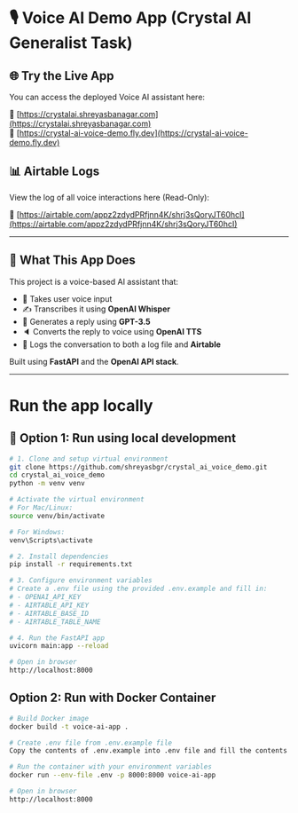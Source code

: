 # 🎙️ Voice AI Demo App (Crystal AI Generalist Task)

## 🌐 Try the Live App

You can access the deployed Voice AI assistant here:

🔗 [https://crystalai.shreyasbanagar.com](https://crystalai.shreyasbanagar.com)  
🔗 [https://crystal-ai-voice-demo.fly.dev](https://crystal-ai-voice-demo.fly.dev)

## 📊 Airtable Logs

View the log of all voice interactions here (Read-Only):

🔗 [https://airtable.com/appz2zdydPRfjnn4K/shrj3sQoryJT60hcI](https://airtable.com/appz2zdydPRfjnn4K/shrj3sQoryJT60hcI)

---

## 🧠 What This App Does

This project is a voice-based AI assistant that:

- 🎤 Takes user voice input  
- ✍️ Transcribes it using **OpenAI Whisper**  
- 💬 Generates a reply using **GPT-3.5**  
- 🔈 Converts the reply to voice using **OpenAI TTS**  
- 📝 Logs the conversation to both a log file and **Airtable**

Built using **FastAPI** and the **OpenAI API stack**.

---

# Run the app locally

## 🚀 Option 1: Run using local development

```bash
# 1. Clone and setup virtual environment
git clone https://github.com/shreyasbgr/crystal_ai_voice_demo.git
cd crystal_ai_voice_demo
python -m venv venv

# Activate the virtual environment
# For Mac/Linux:
source venv/bin/activate

# For Windows:
venv\Scripts\activate

# 2. Install dependencies
pip install -r requirements.txt

# 3. Configure environment variables
# Create a .env file using the provided .env.example and fill in:
# - OPENAI_API_KEY
# - AIRTABLE_API_KEY
# - AIRTABLE_BASE_ID
# - AIRTABLE_TABLE_NAME

# 4. Run the FastAPI app
uvicorn main:app --reload

# Open in browser
http://localhost:8000
```

## Option 2: Run with Docker Container
```bash
# Build Docker image
docker build -t voice-ai-app .

# Create .env file from .env.example file
Copy the contents of .env.example into .env file and fill the contents with the required API keys

# Run the container with your environment variables
docker run --env-file .env -p 8000:8000 voice-ai-app

# Open in browser
http://localhost:8000
```